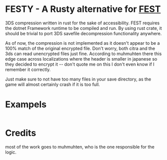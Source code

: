 # FESTY - A Rusty alternative for [FEST](https://github.com/RainThunder/FEST)

3DS compression written in rust for the sake of accessibility. FEST requires the dotnet Framework runtime to be compiled and run. By using rust crate, it should be trivial to port 3DS savefile decompression functionality anywhere.

As of now, the compression is not implemented as it doesn't appear to be a 100% match of the original encrypted file. Don't worry, both citra and the 3ds can read unencrypted files just fine. According to muhmuhten there this edge case across localizations where the header is smaller in japanese so they decided to encrypt it -- don't quote me on this I don't even know if I remember it correctly.

Just make sure to not have too many files in your save directory, as the game will almost certainly crash if it is too full.

# Exampels

```rust

```

# Credits

most of the work goes to muhmuhten, who is the one responsible for the logic.
